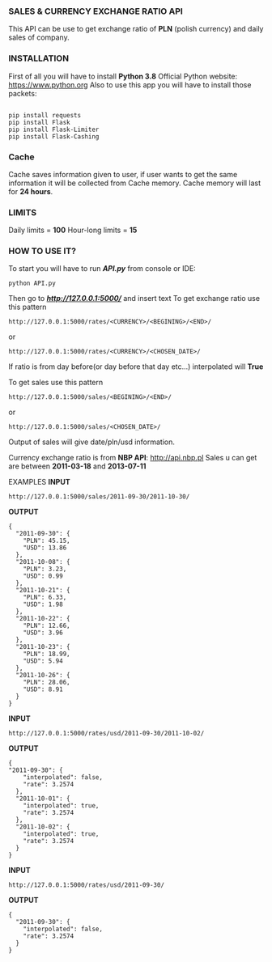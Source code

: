 ### SALES & CURRENCY EXCHANGE RATIO API

This API can be use to get exchange ratio of **PLN** (polish currency) and daily sales of company.
### INSTALLATION
First of all you will have to install **Python 3.8**
Official Python website: https://www.python.org
Also to use this app you will have to install those packets:
```

pip install requests
pip install Flask
pip install Flask-Limiter
pip install Flask-Cashing

```

### Cache

Cache saves information given to user, if user wants to get the same information it will be 
collected from Cache memory. Cache memory will last for **24 hours**.

### LIMITS

Daily limits = **100**
Hour-long limits = **15**

### HOW TO USE IT?

To start you will have to run ***API.py*** from console or IDE:
```
python API.py
```
Then go to ***http://127.0.0.1:5000/*** and insert text
To get exchange ratio use this pattern
```
http://127.0.0.1:5000/rates/<CURRENCY>/<BEGINING>/<END>/
```
or
```
http://127.0.0.1:5000/rates/<CURRENCY>/<CHOSEN_DATE>/
```
If ratio is from day before(or day before that day etc...) interpolated will **True**


To get sales use this pattern
```
http://127.0.0.1:5000/sales/<BEGINING>/<END>/
```
or
```
http://127.0.0.1:5000/sales/<CHOSEN_DATE>/
```
Output of sales will give date/pln/usd information.

Currency exchange ratio is from **NBP API**: http://api.nbp.pl
Sales u can get are between **2011-03-18** and **2013-07-11**

EXAMPLES
**INPUT**
```
http://127.0.0.1:5000/sales/2011-09-30/2011-10-30/
```
**OUTPUT**
```
{
  "2011-09-30": {
    "PLN": 45.15, 
    "USD": 13.86
  }, 
  "2011-10-08": {
    "PLN": 3.23, 
    "USD": 0.99
  }, 
  "2011-10-21": {
    "PLN": 6.33, 
    "USD": 1.98
  }, 
  "2011-10-22": {
    "PLN": 12.66, 
    "USD": 3.96
  }, 
  "2011-10-23": {
    "PLN": 18.99, 
    "USD": 5.94
  }, 
  "2011-10-26": {
    "PLN": 28.06, 
    "USD": 8.91
  }
}
```
**INPUT**
```
http://127.0.0.1:5000/rates/usd/2011-09-30/2011-10-02/
```
**OUTPUT**
```
{
"2011-09-30": {
    "interpolated": false, 
    "rate": 3.2574
  }, 
  "2011-10-01": {
    "interpolated": true, 
    "rate": 3.2574
  }, 
  "2011-10-02": {
    "interpolated": true, 
    "rate": 3.2574
  }
}
```
**INPUT**
```
http://127.0.0.1:5000/rates/usd/2011-09-30/
```
**OUTPUT**
```
{
  "2011-09-30": {
    "interpolated": false, 
    "rate": 3.2574
  }
}
```